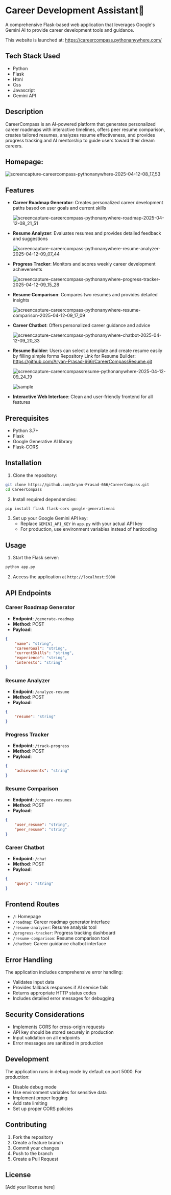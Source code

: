 # Career Development Assistant📃

A comprehensive Flask-based web application that leverages Google's Gemini AI to provide career development tools and guidance.

This website is launched at: https://careercompass.pythonanywhere.com/ 

## Tech Stack Used
- Python
- Flask
- Html
- Css
- Javascript
- Gemini API

## Description

CareerCompass is an AI-powered platform that generates personalized career roadmaps with interactive timelines, offers peer resume comparison, creates tailored resumes, analyzes resume effectiveness, and provides progress tracking and AI mentorship to guide users toward their dream careers.

## Homepage:
![screencapture-careercompass-pythonanywhere-2025-04-12-08_17_53](https://github.com/user-attachments/assets/2848b11d-c561-43bf-8923-b5e98090d887)

## Features

- **Career Roadmap Generator**: Creates personalized career development paths based on user goals and current skills
  
  ![screencapture-careercompass-pythonanywhere-roadmap-2025-04-12-08_21_51](https://github.com/user-attachments/assets/2eba9b07-dcdb-4244-9070-97194590462c)

- **Resume Analyzer**: Evaluates resumes and provides detailed feedback and suggestions

  ![screencapture-careercompass-pythonanywhere-resume-analyzer-2025-04-12-09_07_44](https://github.com/user-attachments/assets/182456db-6b56-4905-8840-799ed6c21953)

- **Progress Tracker**: Monitors and scores weekly career development achievements

  ![screencapture-careercompass-pythonanywhere-progress-tracker-2025-04-12-09_15_28](https://github.com/user-attachments/assets/36bbd0f1-f334-4231-9fd5-471d665f9e50)

- **Resume Comparison**: Compares two resumes and provides detailed insights

  ![screencapture-careercompass-pythonanywhere-resume-comparison-2025-04-12-09_17_09](https://github.com/user-attachments/assets/e942fd25-9648-4c48-b7d3-7fd35a0d710e)

- **Career Chatbot**: Offers personalized career guidance and advice

  ![screencapture-careercompass-pythonanywhere-chatbot-2025-04-12-09_20_33](https://github.com/user-attachments/assets/d4c56d7a-47e6-4561-95fd-3a3d4e863fb3)

- **Resume Builder**: Users can select a template and create resume easily by filling simple forms
  Repository Link for Resume Builder: https://github.com/Aryan-Prasad-666/CareerCompassResume.git

  ![screencapture-careercompassresume-pythonanywhere-2025-04-12-09_24_19](https://github.com/user-attachments/assets/d8a7004c-b090-4416-b74a-e3eb339ddf68)

  ![sample](https://github.com/user-attachments/assets/eab5d469-50ce-4b18-9769-9aeb43e90e3a)

- **Interactive Web Interface**: Clean and user-friendly frontend for all features

## Prerequisites

- Python 3.7+
- Flask
- Google Generative AI library
- Flask-CORS

## Installation

1. Clone the repository:
```bash
git clone https://github.com/Aryan-Prasad-666/CareerCompass.git
cd CareerCompass
```

2. Install required dependencies:
```bash
pip install flask flask-cors google-generativeai
```

3. Set up your Google Gemini API key:
   - Replace `GEMINI_API_KEY` in `app.py` with your actual API key
   - For production, use environment variables instead of hardcoding

## Usage

1. Start the Flask server:
```bash
python app.py
```

2. Access the application at `http://localhost:5000`

## API Endpoints

### Career Roadmap Generator
- **Endpoint**: `/generate-roadmap`
- **Method**: POST
- **Payload**:
```json
{
    "name": "string",
    "careerGoal": "string",
    "currentSkills": "string",
    "experience": "string",
    "interests": "string"
}
```

### Resume Analyzer
- **Endpoint**: `/analyze-resume`
- **Method**: POST
- **Payload**:
```json
{
    "resume": "string"
}
```

### Progress Tracker
- **Endpoint**: `/track-progress`
- **Method**: POST
- **Payload**:
```json
{
    "achievements": "string"
}
```

### Resume Comparison
- **Endpoint**: `/compare-resumes`
- **Method**: POST
- **Payload**:
```json
{
    "user_resume": "string",
    "peer_resume": "string"
}
```

### Career Chatbot
- **Endpoint**: `/chat`
- **Method**: POST
- **Payload**:
```json
{
    "query": "string"
}
```

## Frontend Routes

- `/`: Homepage
- `/roadmap`: Career roadmap generator interface
- `/resume-analyzer`: Resume analysis tool
- `/progress-tracker`: Progress tracking dashboard
- `/resume-comparison`: Resume comparison tool
- `/chatbot`: Career guidance chatbot interface

## Error Handling

The application includes comprehensive error handling:
- Validates input data
- Provides fallback responses if AI service fails
- Returns appropriate HTTP status codes
- Includes detailed error messages for debugging

## Security Considerations

- Implements CORS for cross-origin requests
- API key should be stored securely in production
- Input validation on all endpoints
- Error messages are sanitized in production

## Development

The application runs in debug mode by default on port 5000. For production:
- Disable debug mode
- Use environment variables for sensitive data
- Implement proper logging
- Add rate limiting
- Set up proper CORS policies

## Contributing

1. Fork the repository
2. Create a feature branch
3. Commit your changes
4. Push to the branch
5. Create a Pull Request

## License

[Add your license here]
